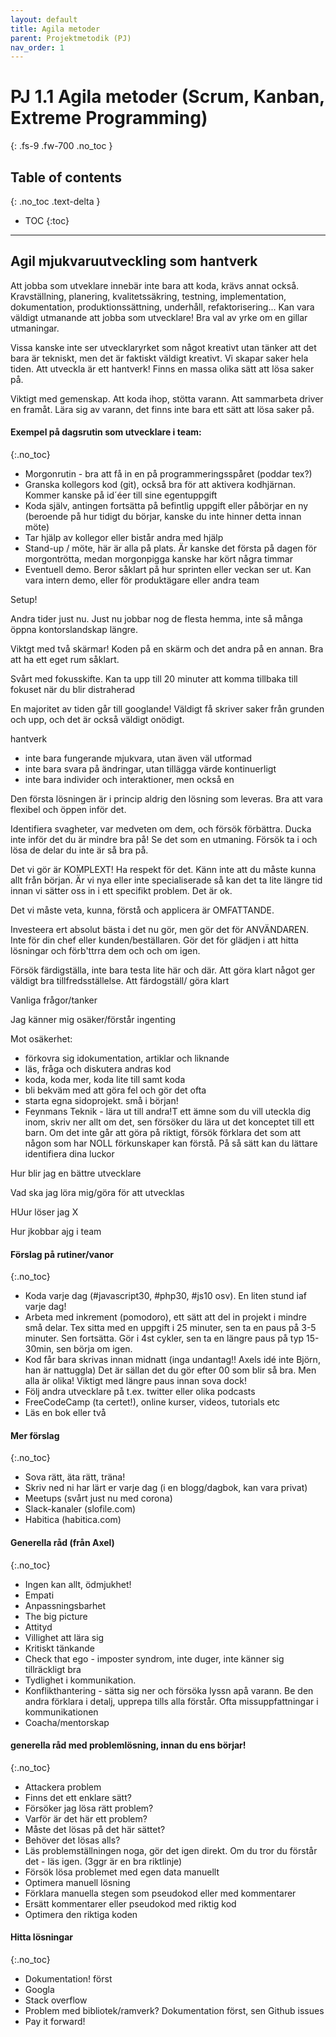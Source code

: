 ```yaml
---
layout: default
title: Agila metoder
parent: Projektmetodik (PJ)
nav_order: 1
---
```


# PJ 1.1 Agila metoder (Scrum, Kanban, Extreme Programming)
{: .fs-9 .fw-700 .no_toc }

## Table of contents
{: .no_toc .text-delta }

- TOC
{:toc}

---

## Agil mjukvaruutveckling som hantverk

Att jobba som utveklare innebär inte bara att koda, krävs annat också. Kravställning, planering, kvalitetssäkring, testning, implementation, dokumentation, produktionssättning, underhåll, refaktorisering... Kan vara väldigt utmanande att jobba som utvecklare! Bra val av yrke om en gillar utmaningar.

Vissa kanske inte ser utvecklaryrket som något kreativt utan tänker att det bara är tekniskt, men det är faktiskt väldigt kreativt. Vi skapar saker hela tiden. Att utveckla är ett hantverk! Finns en massa olika sätt att lösa saker på.

Viktigt med gemenskap. Att koda ihop, stötta varann. Att sammarbeta driver en framåt. Lära sig av varann, det finns inte bara ett sätt att lösa saker på.

#### Exempel på dagsrutin som utvecklare i team:
{:.no_toc}

- Morgonrutin - bra att få in en på programmeringsspåret (poddar tex?)
- Granska kollegors kod (git), också bra för att aktivera kodhjärnan. Kommer kanske på id´éer till sine egentuppgift
- Koda själv, antingen fortsätta på befintlig uppgift eller påbörjar en ny (beroende på hur tidigt du börjar, kanske du inte hinner detta innan möte)
- Tar hjälp av kollegor eller bistår andra med hjälp
- Stand-up / möte, här är alla på plats. Är kanske det första på dagen för morgontrötta, medan morgonpigga kanske har kört några timmar
- Eventuell demo. Beror såklart på hur sprinten eller veckan ser ut. Kan vara intern demo, eller för produktägare eller andra team

Setup!

Andra tider just nu. Just nu jobbar nog de flesta hemma, inte så många öppna kontorslandskap längre.

Viktgt med två skärmar! Koden på en skärm och det andra på en annan. Bra att ha ett eget rum såklart.

Svårt med fokusskifte. Kan ta upp till 20 minuter att komma tillbaka till fokuset när du blir distraherad

En majoritet av tiden går till googlande! Väldigt få skriver saker från grunden och upp, och det är också väldigt onödigt. 

hantverk

- inte bara fungerande mjukvara, utan även väl utformad
- inte bara svara på ändringar, utan tillägga värde kontinuerligt
- inte bara individer och interaktioner, men också en 

Den första lösningen är i princip aldrig den lösning som leveras. Bra att vara flexibel och öppen inför det.

Identifiera svagheter, var medveten om dem, och försök förbättra. Ducka inte inför det du är mindre bra på! Se det som en utmaning. Försök ta i och lösa de delar du inte är så bra på.

Det vi gör är KOMPLEXT! Ha respekt för det. Känn inte att du måste kunna allt från början. Är vi nya eller inte specialiserade så kan det ta lite längre tid innan vi sätter oss in i ett specifikt problem. Det är ok.

Det vi måste veta, kunna, förstå och applicera är OMFATTANDE. 

Investeera ert absolut bästa i det nu gör, men gör det för ANVÄNDAREN. Inte för din chef eller kunden/beställaren. Gör det för glädjen i att hitta lösningar och förb'ttrra dem och och om igen.

Försök färdigställa, inte bara testa lite här och där. Att göra klart något ger väldigt bra tillfredsställelse. Att färdogställ/ göra klart

Vanliga frågor/tanker

Jag känner mig osäker/förstår ingenting
	
Mot osäkerhet: 
- förkovra sig idokumentation, artiklar och liknande
- läs, fråga och diskutera andras kod
 - koda, koda mer, koda lite till samt koda
- bli bekväm med att göra fel och gör det ofta
- starta egna sidoprojekt. små i början!
- Feynmans Teknik - lära ut till andra!T ett ämne som du vill uteckla dig inom, skriv ner allt om det, sen försöker du lära ut det konceptet till ett barn. Om det inte går att göra på riktigt, försök förklara det som att någon som har NOLL förkunskaper kan förstå. På så sätt kan du lättare identifiera dina luckor

Hur blir jag en bättre utvecklare

Vad ska jag löra mig/göra för att utvecklas

HUur löser jag X

Hur jkobbar ajg i team

#### Förslag på rutiner/vanor
{:.no_toc}

- Koda varje dag (#javascript30, #php30, #js10 osv). En liten stund iaf varje dag!
- Arbeta med inkrement (pomodoro), ett sätt att del in projekt i mindre små delar. Tex sitta med en uppgift i 25 minuter, sen ta en paus på 3-5 minuter. Sen fortsätta. Gör i 4st cykler, sen ta en längre paus på typ 15-30min, sen börja om igen.
- Kod får bara skrivas innan midnatt (inga undantag!! Axels idé inte Björn, han är nattuggla) Det är sällan det du gör efter 00 som blir så bra. Men alla är olika! Viktigt med längre paus innan sova dock!
- Följ andra utvecklare på t.ex. twitter eller olika podcasts
- FreeCodeCamp (ta certet!), online kurser, videos, tutorials etc
- Läs en bok eller två

#### Mer förslag
{:.no_toc}

- Sova rätt, äta rätt, träna!
- Skriv ned ni har lärt er varje dag (i en blogg/dagbok, kan vara privat)
- Meetups (svårt just nu med corona)
- Slack-kanaler (slofile.com)
- Habitica (habitica.com)

#### Generella råd (från Axel)
{:.no_toc}

- Ingen kan allt, ödmjukhet!
- Empati
- Anpassningsbarhet
- The big picture
- Attityd
- Villighet att lära sig
- Kritiskt tänkande
- Check that ego - imposter syndrom, inte duger, inte känner sig tillräckligt bra
- Tydlighet i kommunikation. 
- Konflikthantering - sätta sig ner och försöka lyssn apå varann. Be den andra förklara i detalj, upprepa tills alla förstår. Ofta missuppfattningar i kommunikationen
- Coacha/mentorskap

#### generella råd med problemlösning, innan du ens börjar!
{:.no_toc}

- Attackera problem
- Finns det ett enklare sätt?
- Försöker jag lösa rätt problem?
- Varför är det här ett problem?
- Måste det lösas på det här sättet?
- Behöver det lösas alls?
- Läs problemställningen noga, gör det igen direkt. Om du tror du förstår det - läs igen. (3ggr är en bra riktlinje)
- Försök lösa problemet med egen data manuellt
- Optimera manuell lösning
- Förklara manuella stegen som pseudokod eller med kommentarer
- Ersätt kommentarer eller pseudokod med riktig kod
- Optimera den riktiga koden

#### Hitta lösningar
{:.no_toc}

- Dokumentation! först
- Googla
- Stack overflow
- Problem med bibliotek/ramverk? Dokumentation först, sen Github issues
- Pay it  forward!
